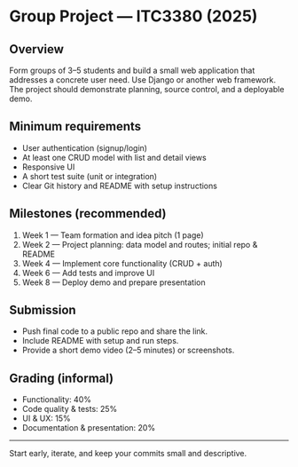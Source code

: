 # Group Project — ITC3380 (2025)

## Overview
Form groups of 3–5 students and build a small web application that addresses a concrete user need. Use Django or another web framework. The project should demonstrate planning, source control, and a deployable demo.

## Minimum requirements
- User authentication (signup/login)
- At least one CRUD model with list and detail views
- Responsive UI
- A short test suite (unit or integration)
- Clear Git history and README with setup instructions

## Milestones (recommended)
1. Week 1 — Team formation and idea pitch (1 page)
2. Week 2 — Project planning: data model and routes; initial repo & README
3. Week 4 — Implement core functionality (CRUD + auth)
4. Week 6 — Add tests and improve UI
5. Week 8 — Deploy demo and prepare presentation

## Submission
- Push final code to a public repo and share the link.
- Include README with setup and run steps.
- Provide a short demo video (2–5 minutes) or screenshots.

## Grading (informal)
- Functionality: 40%
- Code quality & tests: 25%
- UI & UX: 15%
- Documentation & presentation: 20%

---
Start early, iterate, and keep your commits small and descriptive.
